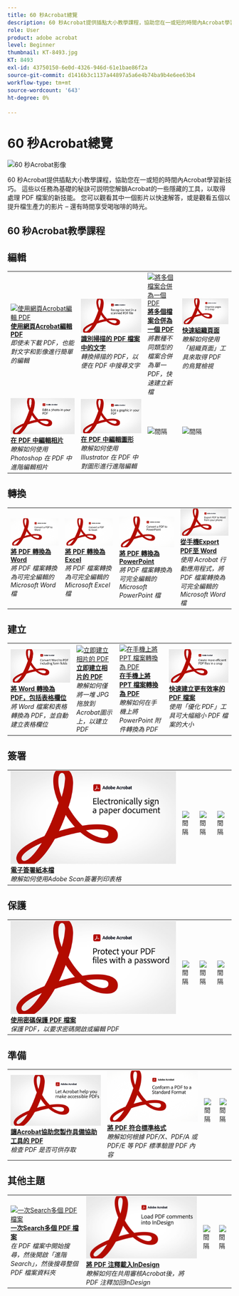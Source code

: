 ```yaml
---
title: 60 秒Acrobat總覽
description: 60 秒Acrobat提供插點大小教學課程，協助您在一或短的時間內Acrobat學習新技巧
role: User
product: adobe acrobat
level: Beginner
thumbnail: KT-8493.jpg
KT: 8493
exl-id: 43750150-6e0d-4326-946d-61e1bae86f2a
source-git-commit: d1416b3c1137a44897a5a6e4b74ba9b4e6ee63b4
workflow-type: tm+mt
source-wordcount: '643'
ht-degree: 0%

---
```


# 60 秒Acrobat總覽

![60 秒Acrobat影像](../assets/Hero-60sec.png)

60 秒Acrobat提供插點大小教學課程，協助您在一或短的時間內Acrobat學習新技巧。 這些以任務為基礎的秘訣可説明您解鎖Acrobat的一些隱藏的工具，以取得處理 PDF 檔案的新技能。 您可以觀看其中一個影片以快速解答，或是觀看五個以提升檔生產力的影片 – 還有時間享受喝咖啡的時光。

## 60 秒Acrobat教學課程

## 編輯

<table style="table-layout:fixed">
<tr>
   <td>
    <a href="edit.md">
      <img alt="使用網頁Acrobat編輯 PDF" src="../assets/60sec_Edit_1280.jpg" />
    </a>
    <div>
    <a href="edit.md"><strong>使用網頁Acrobat編輯 PDF</strong></a>
    </div>
    <em>即使未下載 PDF，也能對文字和影像進行簡單的編輯</em>
    <br>
  </td>
  <td>
    <a href="textrecognition.md">
      <img alt="識別掃描的 PDF 檔案中的文字" src="../assets/60sec_Textrecognition_1280.jpg" />
    </a>
    <div>
     <a href="textrecognition.md"><strong>識別掃描的 PDF 檔案中的文字</strong></a>
    </div>
    <em>轉換掃描的 PDF，以便在 PDF 中搜尋文字</em>
    <br>
  </td>
  <td>
    <a href="combine-to-one-pdf.md">
      <img alt="將多個檔案合併為一個 PDF" src="../assets/60sec_Combine_1280.jpg" />
    </a>
    <div>
    <a href="combine-to-one-pdf.md"><strong>將多個檔案合併為一個 PDF</strong></a>
    </div>
    <em>將數種不同類型的檔案合併為單一 PDF，快速建立新檔</em>
    <br>
  </td>
   <td>
    <a href="organize.md">
      <img alt="快速組織頁面" src="../assets/60sec_Organize_1280.jpg" />
    </a>
    <div>
    <a href="organize.md"><strong>快速組織頁面</strong></a>
    </div>
    <em>瞭解如何使用「組織頁面」工具來取得 PDF 的鳥覽檢視</em>
    <br>
  </td>
</tr>
<tr>
  <td>
    <a href="editphoto.md">
      <img alt="在 PDF 中編輯相片" src="../assets/60sec_Editphoto_1280.jpg" />
    </a>
    <div>
    <a href="editphoto.md"><strong>在 PDF 中編輯相片</strong></a>
    </div>
    <em>瞭解如何使用 Photoshop 在 PDF 中進階編輯相片</em>
    <br>
  </td>
  <td>
    <a href="editgraphic.md">
      <img alt="在 PDF 中編輯圖形" src="../assets/60sec_Editgraphic_1280.jpg" />
    </a>
    <div>
    <a href="editgraphic.md"><strong>在 PDF 中編輯圖形</strong></a>
    </div>
    <em>瞭解如何使用 Illustrator 在 PDF 中對圖形進行進階編輯</em>
    <br>
  </td>
  <td>
      <img alt="間隔" src="../assets/Grayspacer.png" />
        <div>
        <br>
  </td>
  <td>
      <img alt="間隔" src="../assets/Grayspacer.png" />
        <div>
        <br>
  </td>
</tr>
</table>

## 轉換

<table style="table-layout:fixed">
<tr>
  <td>
    <a href="convert-pdf-word.md">
      <img alt="將 PDF 轉換為 Word" src="../assets/60sec_convertword.png" />
    </a>
    <div>
    <a href="convert-pdf-word.md"><strong>將 PDF 轉換為 Word</strong></a>
    </div>
    <em>將 PDF 檔案轉換為可完全編輯的 Microsoft Word 檔</em>
    <br>
  </td>
 <td>
    <a href="convert-pdf-excel.md">
      <img alt="將 PDF 轉換為 Excel" src="../assets/60sec_convertexcel.png" />
    </a>
    <div>
    <a href="convert-pdf-excel.md"><strong>將 PDF 轉換為 Excel</strong></a>
    </div>
    <em>將 PDF 檔案轉換為可完全編輯的 Microsoft Excel 檔</em>
    <br>
  </td>
  <td>
    <a href="convert-pdf-powerpoint.md">
      <img alt="將 PDF 轉換為 PowerPoint" src="../assets/60sec_convertppt.png" />
    </a>
    <div>
    <a href="convert-pdf-powerpoint.md"><strong>將 PDF 轉換為 PowerPoint</strong></a>
    </div>
    <em>將 PDF 檔案轉換為可完全編輯的 Microsoft PowerPoint 檔</em>
    <br>
  </td>
  <td>
    <a href="exportwordphone.md">
      <img alt="從手機Export PDF至 Word" src="../assets/60sec_Exportphone_1280.jpg" />
    </a>
    <div>
    <a href="exportwordphone.md"><strong>從手機Export PDF至 Word</strong></a>
    </div>
    <em>使用 Acrobat 行動應用程式，將 PDF 檔案轉換為可完全編輯的 Microsoft Word 檔</em>
    <br>
  </td>
</tr>
</table>

## 建立

<table style="table-layout:fixed">
<tr>
  <td>
    <a href="wordform.md">
      <img alt="將 Word 轉換為 PDF，包括表格欄位" src="../assets/60sec_Wordform_1280.jpg" />
    </a>
    <div>
     <a href="wordform.md"><strong>將 Word 轉換為 PDF，包括表格欄位</strong></a>
    </div>
    <em>將 Word 檔案和表格轉換為 PDF，並自動建立表格欄位</em>
    <br>
  </td>
  <td>
      <a href="photo.md">
        <img alt="立即建立相片的 PDF" src="../assets/60sec_Photo_1280.jpg" />
      </a>
      <div>
      <a href="photo.md"><strong>立即建立相片的 PDF</strong></a>
      </div>
      <em>瞭解如何僅將一堆 JPG 拖放到Acrobat圖示上，以建立 PDF</em>
      <br>
  </td>
  <td>
    <a href="phone.md">
      <img alt="在手機上將 PPT 檔案轉換為 PDF" src="../assets/60sec_Phone_1280.jpg" />
    </a>
    <div>
    <a href="phone.md"><strong>在手機上將 PPT 檔案轉換為 PDF</strong></a>
    </div>
    <em>瞭解如何在手機上將 PowerPoint 附件轉換為 PDF</em>
    <br>
  </td>
  <td>
      <a href="optimize.md">
        <img alt="快速建立更有效率的 PDF 檔案" src="../assets/60sec_Optimize_1280.jpg" />
      </a>
      <div>
      <a href="optimize.md"><strong>快速建立更有效率的 PDF 檔案</strong></a>
      </div>
      <em>使用「優化 PDF」工具可大幅縮小 PDF 檔案的大小</em>
      <br>
  </td>
</tr>
</table>

## 簽署

<table style="table-layout:fixed">
<tr>
  <td>
    <a href="sign.md">
      <img alt="電子簽署紙本檔" src="../assets/60sec_Sign_1280.jpg" />
    </a>
    <div>
    <a href="sign.md"><strong>電子簽署紙本檔</strong></a>
    </div>
    <em>瞭解如何使用Adobe Scan簽署列印表格</em>
    <br>
  </td>
  <td>
      <img alt="間隔" src="../assets/Whitespacer.png" />
        <div>
        <br>
  </td>
  <td>
      <img alt="間隔" src="../assets/Whitespacer.png" />
        <div>
        <br>
  </td>
  <td>
      <img alt="間隔" src="../assets/Whitespacer.png" />
        <div>
        <br>
  </td>
</tr>
</table>

## 保護

<table style="table-layout:fixed">
<tr>
  <td>
    <a href="protect.md">
      <img alt="使用密碼保護 PDF 檔案" src="../assets/60sec_Protect_1280.jpg" />
    </a>
    <div>
    <a href="protect.md"><strong>使用密碼保護 PDF 檔案</strong></a>
    </div>
    <em>保護 PDF，以要求密碼開啟或編輯 PDF</em>
    <br>
  </td>
  <td>
      <img alt="間隔" src="../assets/Whitespacer.png" />
        <div>
        <br>
  </td>
  <td>
      <img alt="間隔" src="../assets/Whitespacer.png" />
        <div>
        <br>
  </td>
  <td>
      <img alt="間隔" src="../assets/Whitespacer.png" />
        <div>
        <br>
  </td>
</tr>
</table>

## 準備

<table style="table-layout:fixed">
<tr>
  <td>
    <a href="accessible.md">
      <img alt="讓Acrobat協助您製作具備協助工具的 PDF" src="../assets/60sec_Accessible_1280.jpg" />
    </a>
    <div>
    <a href="accessible.md"><strong>讓Acrobat協助您製作具備協助工具的 PDF</strong></a>
    </div>
    <em>檢查 PDF 是否可供存取</em>
    <br>
  </td>
 <td>
    <a href="conform.md">
      <img alt="將 PDF 符合標準格式" src="../assets/60sec_standard.png" />
    </a>
    <div>
    <a href="conform.md"><strong>將 PDF 符合標準格式</strong></a>
    </div>
    <em>瞭解如何根據 PDF/X、PDF/A 或 PDF/E 等 PDF 標準驗證 PDF 內容</em>
    <br>
  </td>
  <td>
      <img alt="間隔" src="../assets/Whitespacer.png" />
        <div>
        <br>
  </td>
  <td>
      <img alt="間隔" src="../assets/Whitespacer.png" />
        <div>
        <br>
  </td>
</tr>
</table>

## 其他主題

<table style="table-layout:fixed">
<tr>
  <td>
    <a href="search.md">
      <img alt="一次Search多個 PDF 檔案" src="../assets/60sec_Search_1280.jpg" />
    </a>
    <div>
     <a href="search.md"><strong>一次Search多個 PDF 檔案</strong></a>
    </div>
    <em>在 PDF 檔案中開始搜尋，然後開啟「進階Search」，然後搜尋整個 PDF 檔案資料夾</em>
    <br>
  </td>
  <td>
    <a href="indesign.md">
      <img alt="將 PDF 注釋載入InDesign" src="../assets/60sec_InDesign_1280.jpg" />
    </a>
    <div>
    <a href="indesign.md"><strong>將 PDF 注釋載入InDesign</strong></a>
    </div>
    <em>瞭解如何在共用審核Acrobat後，將 PDF 注釋加回InDesign</em>
    <br>
  </td>
  <td>
      <img alt="間隔" src="../assets/Whitespacer.png" />
        <div>
        <br>
  </td>
  <td>
      <img alt="間隔" src="../assets/Whitespacer.png" />
        <div>
        <br>
  </td>
</tr>
</table>